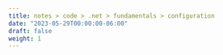 ```yaml
---
title: notes > code > .net > fundamentals > configuration
date: "2023-05-29T00:00:00-06:00"
draft: false
weight: 1
---
```

